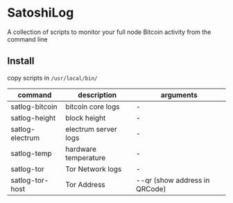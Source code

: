# SatoshiLog
A collection of scripts to monitor your full node Bitcoin activity from the command line

## Install
copy scripts in `/usr/local/bin/`

| command | description | arguments |
|---------|-------------|-----------|
| satlog-bitcoin   | bitcoin core logs | - |
| satlog-height    | block height | - |
| satlog-electrum  | electrum server logs | - |
| satlog-temp  | hardware temperature | - |
| satlog-tor  | Tor Network logs | - |
| satlog-tor-host  | Tor Address | --qr (show address in QRCode) |
